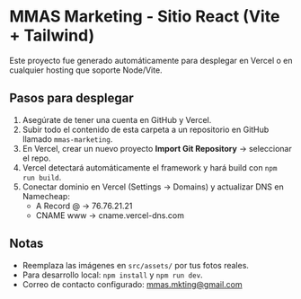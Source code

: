 # MMAS Marketing - Sitio React (Vite + Tailwind)

Este proyecto fue generado automáticamente para desplegar en Vercel o en cualquier hosting que soporte Node/Vite.

## Pasos para desplegar

1. Asegúrate de tener una cuenta en GitHub y Vercel.
2. Subir todo el contenido de esta carpeta a un repositorio en GitHub llamado `mmas-marketing`.
3. En Vercel, crear un nuevo proyecto **Import Git Repository** → seleccionar el repo.
4. Vercel detectará automáticamente el framework y hará build con `npm run build`.
5. Conectar dominio en Vercel (Settings → Domains) y actualizar DNS en Namecheap:
   - A Record @ -> 76.76.21.21
   - CNAME www -> cname.vercel-dns.com

## Notas
- Reemplaza las imágenes en `src/assets/` por tus fotos reales.
- Para desarrollo local: `npm install` y `npm run dev`.
- Correo de contacto configurado: mmas.mkting@gmail.com
